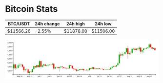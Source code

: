 # Bitcoin Stats

BTC/USDT|24h change|24h high|24h low|
|---|---|---|---|
|$11566.26|-2.55%|$11878.00|$11506.00|

<img src="./chart.svg">
